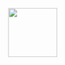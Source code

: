 <div id="header" aligh="center">
  <img src=https://media0.giphy.com/media/v1.Y2lkPTc5MGI3NjExbzhkNmg3NGcweDh5c2gya2k2azZoMDJteWlrdzFteTR2aDcwMGdzOCZlcD12MV9pbnRlcm5hbF9naWZfYnlfaWQmY3Q9Zw/cPfITd9BeEM6oiO7V7/giphy.gif" width="100"/>
</div>

